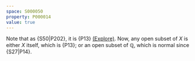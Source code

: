 ```yaml
---
space: S000050
property: P000014
value: true
---
```


Note that as {S50|P202}, it is
{P13} [(Explore)](https://topology.pi-base.org/spaces?q=Has+a+point+with+a+unique+neighborhood+%2B+not+Normal).
Now, any open subset of $X$ is either $X$ itself, which is {P13}; or an open subset of $\mathbb{Q}$, which is normal
since {S27|P14}.
